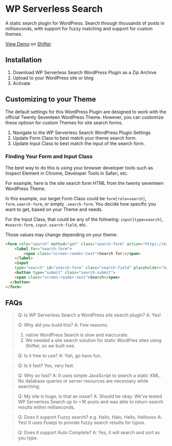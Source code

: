 # WP Serverless Search
A static search plugin for WordPress. Search through thousands of posts in milliseconds, with support for fuzzy matching and support for custom themes.

[View Demo](https://agitated-brahmagupta5490.on.getshifter.io/) on [Shifter](https://www.getshifter.io)

## Installation

1. Download WP Serverless Search WordPress Plugin as a Zip Archive
2. Upload to your WordPress site or blog
3. Activate

## Customizing to your Theme

The default settings for this WordPress Plugin are designed to work with the official Twenty Seventeen WordPress Theme. However, you can customize these optiosn for custom Themes for site search forms.

1. Navigate to the WP Serverless Search WordPress Plugin Settings
2. Update Form Class to best match your theme search form.
3. Update Input Class to best match the input of the search form.

### Finding Your Form and Input Class

The best way to do this is using your browser developer tools such as Inspect Element in Chrome, Developer Tools in Safari, etc.

For example, here is the site search form HTML from the twenty seventeen WordPress Theme.

In this example, our target Form Class could be `form[role=search]`, `form.search-form`, or simply `.search-form`. You decide how specific you want to get, based on your Theme and needs.

For the Input Class, that could be any of the following: `input[type=search]`, `#search-form`, `input.search-field`, etc.

Those values may change depending on your theme.

```html
<form role="search" method="get" class="search-form" action="https://example.com/">
	<label for="search-form">
		<span class="screen-reader-text">Search for:</span>
	</label>
	<input
    type="search" id="search-form" class="search-field" placeholder="Search …" value="" name="s">
	<button type="submit" class="search-submit">
    <span class="screen-reader-text">Search</span>
  </button>
</form>
```

## FAQs

> Q: Is WP Serverless Search a WordPress site search plugin?
> A: Yes!

> Q: Why did you build this?
> A: Few reasons:
> 1. native WordPress Search is slow and inaccurate.
> 2. We needed a site search solution for static WordPres sites using Shifter, so we built one.

> Q: Is it free to use?
> A: Yah, go have fun.

> Q: Is it fast?
> Yes, very fast.

> Q: Why so fast?
> A: It uses simple JavaScript to search a static XML. No database queries or server resources are necessary while searching.

> Q: My site is huge, is that an issue?
> A: Should be okay. We've tested WP Serverless Search up to ~1K posts and was able to return search results within milliseconds.

> Q: Does it support Fuzzy search? e.g. Hallo, Halo, Hello, Helloooo
> A: Yes! It uses Fusejs to provide fuzzy search results for typos.

> Q: Does it support Auto Complete?
> A: Yes, it will search and sort as you type.